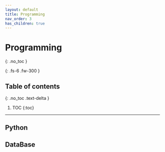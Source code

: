 ```yaml
---
layout: default
title: Programming
nav_order: 3
has_children: true
---
```


# Programming
{: .no_toc }

{: .fs-6 .fw-300 }

## Table of contents
{: .no_toc .text-delta }

1. TOC
{:toc}

---
## Python

## DataBase

